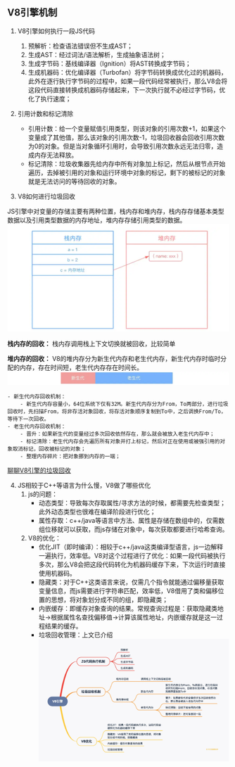 ## V8引擎机制
1. V8引擎如何执行一段JS代码
    1. 预解析：检查语法错误但不生成AST；
    2. 生成AST：经过词法/语法解析，生成抽象语法树；
    3. 生成字节码：基线编译器（Ignition）将AST转换成字节码；
    4. 生成机器码：优化编译器（Turbofan）将字节码转换成优化过的机器码，此外在逐行执行字节码的过程中，如果一段代码经常被执行，那么V8会将这段代码直接转换成机器码存储起来，下一次执行就不必经过字节码，优化了执行速度；

2. 引用计数和标记清除

    - 引用计数：给一个变量赋值引用类型，则该对象的引用次数+1，如果这个变量成了其他值，那么该对象的引用次数-1，垃圾回收器会回收引用次数为0的对象。但是当对象循环引用时，会导致引用次数永远无法归零，造成内存无法释放。
    - 标记清除：垃圾收集器先给内存中所有对象加上标记，然后从根节点开始遍历，去掉被引用的对象和运行环境中对象的标记，剩下的被标记的对象就是无法访问的等待回收的对象。

3. V8如何进行垃圾回收

JS引擎中对变量的存储主要有两种位置，栈内存和堆内存，栈内存存储基本类型数据以及引用类型数据的内存地址，堆内存存储引用类型的数据。
![alt text](image.png)

**栈内存的回收：**
栈内存调用栈上下文切换就被回收，比较简单

**堆内存的回收：**
V8的堆内存分为新生代内存和老生代内存，新生代内存时临时分配的内存，存在时间短，老生代内存存在时间长。
![alt text](image-1.png)

    - 新生代内存回收机制：
        - 新生代内存容量小，64位系统下仅有32M。新生代内存分为From，To两部分，进行垃圾回收时，先扫描From，将非存活对象回收，将存活对象顺序复制到To中，之后调换From/To，等待下一次回收。
    - 老生代内存回收机制：
        - 晋升：如果新生代的变量经过多次回收依然存在，那么就会被放入老生代内存中；
        - 标记清除：老生代内存会先遍历所有对象并打上标记，然后对正在使用或被强引用的对象取消标记，回收被标记的对象；
        - 整理内存碎片：把对象挪到内存的一端；

[聊聊V8引擎的垃圾回收](https://juejin.cn/post/6844903591510016007#heading-10)

4. JS相较于C++等语言为什么慢，V8做了哪些优化
    1. js的问题：
        - 动态类型：导致每次存取属性/寻求方法的时候，都需要先检查类型；此外动态类型也很难在编译阶段进行优化；
        - 属性存取：c++/java等语言中方法、属性是存储在数组中的，仅需数组位移就可以获取，而js存储在对象中，每次获取都要进行哈希查询。
    2. V8的优化：
        - 优化JIT（即时编译）：相较于c++/java这类编译型语言，js一边解释一遍执行，效率低。V8对这个过程进行了优化：如果一段代码被执行多次，那么V8会把这段代码转化为机器码缓存下来，下次运行时直接使用机器码。
        - 隐藏类：对于C++这类语言来说，仅需几个指令就能通过偏移量获取变量信息，而js需要进行字符串匹配，效率低，V8借用了类和偏移位置的思想，将对象划分成不同的组，即隐藏类；
        - 内嵌缓存：即缓存对象查询的结果。常规查询过程是：获取隐藏类地址->根据属性名查找偏移值->计算该属性地址，内嵌缓存就是这一过程结果的缓存。
        - 垃圾回收管理：上文已介绍
![alt text](image-2.png)
